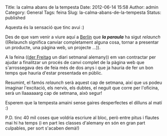 Title: la calma abans de la tempesta
Date: 2012-06-14 15:58
Author: admin
Category: General
Tags: feina
Slug: la-calma-abans-de-la-tempesta
Status: published

Aquesta és la sensació que tinc avui :)

Des de que vam venir a viure aquí a [Berlín](http://gil.badall.net/2011/10/29/canvis/ "Entrada al bloc on explico que anem a viure a Berlín") que ***la paraula*** ha sigut *relaunch* ((Relaunch significa canviar completament alguna cosa, tornar a presentar un producte, una pàgina web, un projecte ...)).

A la feina (([der Freitag](http://freitag.de "Pàgina web del diari on treballo") un diari setmanal alemany)) em van contractar per ajudar a finalitzar un procés de canvi complet de la pàgina web que s'arrossegava des de feia més de dos anys i que ja hauria de fer un bon temps que hauria d'estar presentada en públic.

Resumint, el famós *relaunch* serà aquest cap de setmana, així que us podeu imaginar l'excitació, els nervis, els dubtes, el neguit que corre per l'oficina, serà un llaaaaaarg cap de setmana, això segur!

Esperem que la tempesta amaini sense gaires desperfectes el dilluns al matí :)

P.D. tinc 40 mil coses que voldria escriure al bloc, però entre pitus i flautes mai hi ha temps (i en part les classes d'alemany en són en gran part culpables, per sort s'acaben demà!)
